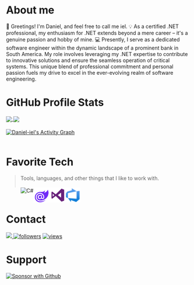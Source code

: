 <!--
**Daniel-iel/Daniel-iel** is a ✨ _special_ ✨ repository because its `README.md` (this file) appears on your GitHub profile.

Here are some ideas to get you started:

- 🔭 I’m currently working on ...
- 🌱 I’m currently learning ...
- 👯 I’m looking to collaborate on ...
- 🤔 I’m looking for help with ...
- 💬 Ask me about ...
- 📫 How to reach me: ...
- 😄 Pronouns: ...
- ⚡ Fun fact: ...
-->

# About me

👋 Greetings! I'm Daniel, and feel free to call me iel.
💡 As a certified .NET professional, my enthusiasm for .NET extends beyond a mere career – it's a genuine passion and hobby of mine.
💻 Presently, I serve as a dedicated software engineer within the dynamic landscape of a prominent bank in South America. My role involves leveraging my .NET expertise to contribute to innovative 
solutions and ensure the seamless operation of critical systems. This unique blend of professional commitment and personal passion fuels my drive to excel in the ever-evolving realm of software engineering.

# GitHub Profile Stats
<a href="https://github.com/anuraghazra/github-readme-stats">
  <img height="180em" align="center" src="https://github-readme-stats.vercel.app/api?username=Daniel-iel&theme=nord&repo=github-readme-stats" />
</a>
<a href="https://github.com/anuraghazra/convoychat">
  <img height="180em" align="center" src="https://github-readme-stats.vercel.app/api/top-langs/?username=Daniel-iel&layout=compact&repo=convoychat&langs_count=8&theme=nord" />
</a>
<br>
<br>
<!-- https://github.com/ashutosh00710/github-readme-activity-graph -->
<a href="https://github.com/Daniel-iel/github-readme-activity-graph">
  <img align="center" alt="Daniel-iel's Activity Graph" src="https://activity-graph.herokuapp.com/graph?username=Daniel-iel&bg_color=2e3440&color=728da9&line=969ca7&point=FFFFFF&hide_border=false" />
</a>
<br><br>

# Favorite Tech

> Tools, languages, and other things that I like to work with.
> <br><br>
<a href="#" target="_blank"><img align="left" src="https://github.com/Daniel-iel/README_icons/blob/main/language_and_tools/square/c%23/c%23.svg" alt="C#" height="42px" /></a> 
<a href="#" target="_blank"><img align="left" src="./img/blazor-original.svg" alt="" height="42px" /></a>
<a href="#" target="_blank"><img align="left" src="https://github.com/Daniel-iel/README_icons/blob/main/language_and_tools/square/go/go.svg" alt="" height="42px" /></a>
<a href="#" target="_blank"><img align="left" src="https://github.com/Daniel-iel/README_icons/blob/main/language_and_tools/square/xamarin/xamarin.svg" alt="" height="42px" /> </a>
<a href="#" target="_blank"><img align="left" src="https://github.com/Daniel-iel/README_icons/blob/main/language_and_tools/square/docker/docker.svg" alt="" height="42px" /></a>
<a href="#" target="_blank"><img align="left" src="https://github.com/Daniel-iel/README_icons/blob/main/language_and_tools/square/kubernetes/kubernetes.svg" alt="" height="42px" /></a>
<a href="#" target="_blank"><img align="left" src="./img/visualstudio-original.svg" alt="" height="42px" /></a> 
<a href="#" target="_blank"><img align="left" src="https://github.com/Daniel-iel/README_icons/blob/main/language_and_tools/square/git-scm/git-scm.svg" alt="" height="42px" /></a> 
<a href="#" target="_blank"><img align="left" src="https://github.com/Daniel-iel/README_icons/blob/main/language_and_tools/square/azure/azure.svg" alt="" height="42px" /></a>
<a href="#" target="_blank"><img align="left" src="./img/azuredevops-original.svg" alt="" height="42px" /></a>
<br>

# Contact
<div>
  <a href = "mailto:iel_182@hotmail.com">
    <img src="https://img.shields.io/badge/-Outlook-%23333?style=for-the-badge&logo=outlook&logoColor=white" target="_blank">
  </a>

  <a href="https://github.com/Daniel-iel">
    <img alt="followers" title="Follow me on Github" src="https://img.shields.io/github/followers/Daniel-iel?color=236ad3&labelColor=1155ba&style=for-the-badge&logo=github&label=Follow"/></a>
  
  <a href="#">
    <img alt="views" title="Views" src="https://visitor-badge-reloaded.herokuapp.com/badge?page_id=https://github.com/Daniel-iel&color=7c007c&lcolor=650465&logo=github&style=for-the-badge"/>
  </a>
  
</p>
  
</div>

# Support

  <a href="https://github.com/sponsors/Daniel-iel"><img alt="Sponsor with Github" title="Sponsor with Github" src="https://img.shields.io/badge/-Sponsor-ea4aaa?style=for-the-badge&logo=github&logoColor=white"/></a>

